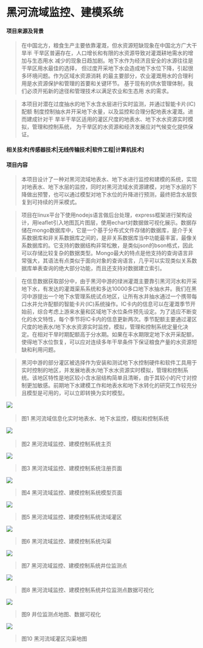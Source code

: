 # 黑河流域监控、建模系统
#### 项目来源及背景

>在中国北方，粮食生产主要依靠灌溉，但水资源短缺现象在中国北方广大干旱半
干旱区普遍存在，人口增长和有限的水资源导致对灌溉耕地需水的增加与生态用水
减少的现象日趋加剧。地下水作为经济且安全的水源往往是干旱区用水最佳的选择，
但过度开采地下水会造成地下水位下降，引起很多环境问题。作为区域水资源消耗
的最主要部分，农业灌溉用水的合理利用是水资源保护和管理的首要和关键环节。
基于现有的供水管理体制，我们必须开拓新的途径和管理技术以满足农业和生态用
水的需求。

>本项目对潜在过度抽水的地下水含水层进行实时监测，并通过智能卡片(IC)配额
制度控制抽水井开采地下水量，以及监控和合理分配地表水灌溉。进而建成针对干
旱半干旱区适用的灌区尺度的地表水、地下水水资源实时模拟，管理和控制系统，
为干旱区的水资源和经济发展应对气候变化提供保证。

#### 相关技术[传感器技术|无线传输技术|软件工程|计算机技术]

#### 项目内容
>本项目设计了一种对黑河流域地表水、地下水进行监控和建模的系统，实现对地表水、地下水层的监控，同时对黑河流域水资源建模，对地下水层的下降做出预警，也可以通过模型对地下水位的升降进行预测，最终把含水层恢复到可持续的开采模式。

>项目在linux平台下使用nodejs语言做后台处理，express框架进行架构设计，用leaflet引入地图瓦片图层，使用echart对数据做可视化展示。数据存储在mongo数据库中，它是一个基于分布式文件存储的数据库，是介于关系数据库和非关系数据库之间的，是非关系数据库当中功能最丰富，最像关系数据库的。它支持的数据结构非常松散，是类似json的bson格式，因此可以存储比较复杂的数据类型。Mongo最大的特点是他支持的查询语言非常强大，其语法有点类似于面向对象的查询语言，几乎可以实现类似关系数据库单表查询的绝大部分功能，而且还支持对数据建立索引。

>在信息数据获取部分中，由于黑河中游的绿洲灌溉主要靠引黑河河水和开采地下水，有发达的灌溉渠系系统和多达10000多口地下水抽水井。我们在黑河中游提出一个地下水管理系统试点地区，让所有水井抽水通过一个携带每口水井允许配额的智能卡片(IC)系统操作。IC卡内的信息可以在灌溉季节开始前，综合考虑上游来水量和区域地下水位条件预先设定。为了适应不断变化的水文特性，每个季节将IC卡内的信息更新两次。季节配额主要通过灌区尺度的地表水/地下水水资源实时监控，模拟，管理和控制系统定量化决定。在相对干旱时期配额高于分水期。如果在丰水期限定地下水开采配额，使得地下水位恢复，可以应对连续多年干旱条件下保证粮食产量的水资源短缺和利用问题。

>黑河中游的部分灌区被选择作为安装和测试地下水控制硬件和软件工具用于实时控制的地区，并发展地表水/地下水水资源实时模拟，管理和控制系统。该地区特性是地区较小含水层结构简单且清晰，由于其较小的尺寸对控制更加敏感。前期地下水建模工作和地表水和地下水转化的研究工作较充分且模型是可用的，可以立即转换为实时模型。

![](.\image\qq.png)  
>图1  黑河流域信息化实时地表水、地下水监控，模拟和控制系统

![](.\image\h2.png)  
>图2  黑河流域监控、建模控制系统主页

![](.\image\h3.png)
>图3  黑河流域监控、建模控制系统注册页面

![](.\image\h4.png)
>图4  黑河流域监控、建模控制系统模型页面

![](.\image\h5.png)
>图5  黑河流域监控、建模控制系统流域灌区

![](.\image\h6.png)
>图6  黑河流域监控、建模控制系统沟渠

![](.\image\h7.png)
>图7  黑河流域监控、建模控制系统井位监测点

![](.\image\h8.png)
>图8  黑河流域监控、建模控制系统井位监测点数据可视化

![](.\image\h9.png)
>图9  井位监测点地图、数据可视化

![](.\image\h10.png)
>图10  黑河流域灌区沟渠地图
